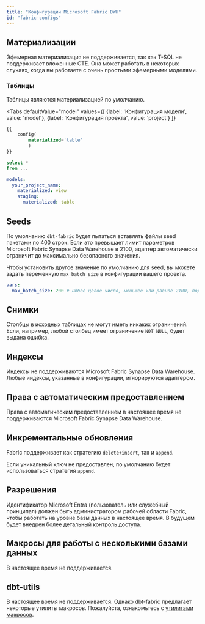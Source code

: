 ```yaml
---
title: "Конфигурации Microsoft Fabric DWH"
id: "fabric-configs"
---
```


## Материализации

Эфемерная материализация не поддерживается, так как T-SQL не поддерживает вложенные CTE. Она может работать в некоторых случаях, когда вы работаете с очень простыми эфемерными моделями.

### Таблицы

Таблицы являются материализацией по умолчанию.

<Tabs
defaultValue="model"
values={[
{label: 'Конфигурация модели', value: 'model'},
{label: 'Конфигурация проекта', value: 'project'}
]}
>

<TabItem value="model">

<File name="models/example.sql">

```sql
{{
    config(
        materialized='table'
        )
}}

select *
from ...
```

</File>

</TabItem>

<TabItem value="project">

<File name="dbt_project.yml">

```yaml
models:
  your_project_name:
    materialized: view
    staging:
      materialized: table
```

</File>

</TabItem>

</Tabs>

## Seeds

По умолчанию `dbt-fabric` будет пытаться вставлять файлы seed пакетами по 400 строк. Если это превышает лимит параметров Microsoft Fabric Synapse Data Warehouse в 2100, адаптер автоматически ограничит до максимально безопасного значения.

Чтобы установить другое значение по умолчанию для seed, вы можете задать переменную `max_batch_size` в конфигурации вашего проекта.

<File name="dbt_project.yml">

```yaml
vars:
  max_batch_size: 200 # Любое целое число, меньшее или равное 2100, подойдет.
```

</File>

## Снимки

Столбцы в исходных таблицах не могут иметь никаких ограничений. Если, например, любой столбец имеет ограничение `NOT NULL`, будет выдана ошибка.

## Индексы

Индексы не поддерживаются Microsoft Fabric Synapse Data Warehouse. Любые индексы, указанные в конфигурации, игнорируются адаптером.

## Права с автоматическим предоставлением

Права с автоматическим предоставлением в настоящее время не поддерживаются Microsoft Fabric Synapse Data Warehouse.

## Инкрементальные обновления

Fabric поддерживает как стратегию `delete+insert`, так и `append`.

Если уникальный ключ не предоставлен, по умолчанию будет использоваться стратегия `append`.

## Разрешения

Идентификатор Microsoft Entra (пользователь или служебный принципал) должен быть администратором рабочей области Fabric, чтобы работать на уровне базы данных в настоящее время. В будущем будет внедрен более детальный контроль доступа.

## Макросы для работы с несколькими базами данных

В настоящее время не поддерживается.

## dbt-utils

В настоящее время не поддерживается. Однако dbt-fabric предлагает некоторые утилиты макросов. Пожалуйста, ознакомьтесь с [утилитами макросов](https://github.com/microsoft/dbt-fabric/tree/main/dbt/include/fabric/macros/utils).